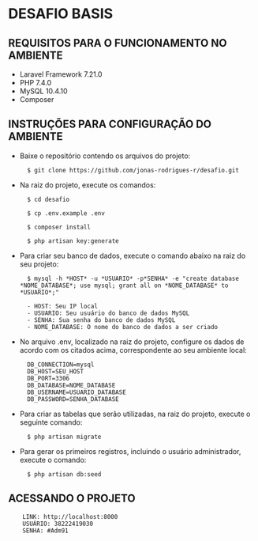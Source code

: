 # DESAFIO BASIS

## REQUISITOS PARA O FUNCIONAMENTO NO AMBIENTE

* Laravel Framework 7.21.0
* PHP 7.4.0
* MySQL 10.4.10
* Composer


## INSTRUÇÕES PARA CONFIGURAÇÃO DO AMBIENTE

* Baixe o repositório contendo os arquivos do projeto:

	    $ git clone https://github.com/jonas-rodrigues-r/desafio.git


* Na raiz do projeto, execute os comandos:

        $ cd desafio

        $ cp .env.example .env
        
        $ composer install

        $ php artisan key:generate


* Para criar seu banco de dados, execute o comando abaixo na raiz do seu projeto:

	    $ mysql -h *HOST* -u *USUARIO* -p*SENHA* -e "create database *NOME_DATABASE*; use mysql; grant all on *NOME_DATABASE* to *USUARIO*;"
	
        - HOST: Seu IP local
        - USUARIO: Seu usuário do banco de dados MySQL
        - SENHA: Sua senha do banco de dados MySQL
        - NOME_DATABASE: O nome do banco de dados a ser criado


* No arquivo .env, localizado na raiz do projeto, configure os dados de acordo com os citados acima, correspondente ao seu ambiente local:

        DB_CONNECTION=mysql
        DB_HOST=SEU_HOST
        DB_PORT=3306
        DB_DATABASE=NOME_DATABASE
        DB_USERNAME=USUARIO_DATABASE
        DB_PASSWORD=SENHA_DATABASE


* Para criar as tabelas que serão utilizadas, na raiz do projeto, execute o seguinte comando:
	
	    $ php artisan migrate


* Para gerar os primeiros registros, incluindo o usuário administrador, execute o comando:

	    $ php artisan db:seed


## ACESSANDO O PROJETO

        LINK: http://localhost:8000
        USUÁRIO: 38222419030
        SENHA: #Adm91
